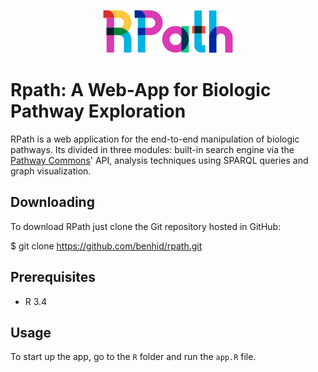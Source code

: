 <p align="center">
  <img src=resources/logo_small.png alt="RPath">
</p>

# Rpath: A Web-App for Biologic Pathway Exploration

RPath is a web application for the end-to-end manipulation of biologic pathways. Its divided in three modules: built-in search engine via the [Pathway Commons](http://www.pathwaycommons.org/)' API, analysis techniques using SPARQL queries and graph visualization.

## Downloading

To download RPath just clone the Git repository hosted in GitHub:

$ git clone https://github.com/benhid/rpath.git

## Prerequisites

* R 3.4

## Usage

To start up the app, go to the `R` folder and run the `app.R` file.
